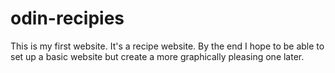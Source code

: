 # odin-recipies
This is my first website. It's a recipe website. By the end I hope to be able to set up a basic website but create a more graphically pleasing one later. 
